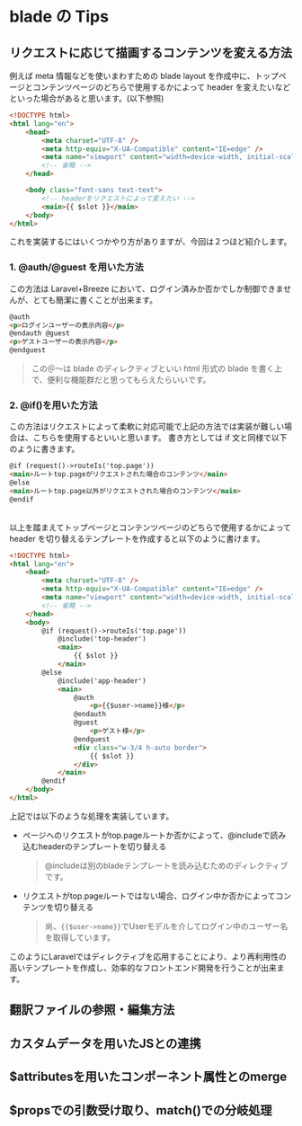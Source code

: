 # blade の Tips

## リクエストに応じて描画するコンテンツを変える方法

例えば meta 情報などを使いまわすための blade layout を作成中に、トップページとコンテンツページのどちらで使用するかによって header を変えたいなどといった場合があると思います。(以下参照)

```html
<!DOCTYPE html>
<html lang="en">
    <head>
        <meta charset="UTF-8" />
        <meta http-equiv="X-UA-Compatible" content="IE=edge" />
        <meta name="viewport" content="width=device-width, initial-scale=1.0" />
        <!-- 省略 -->
    </head>

    <body class="font-sans text-text">
        <!-- headerをリクエストによって変えたい -->
        <main>{{ $slot }}</main>
    </body>
</html>
```

これを実装するにはいくつかやり方がありますが、今回は２つほど紹介します。
<br>

### 1. @auth/@guest を用いた方法

この方法は Laravel+Breeze において、ログイン済みか否かでしか制御できませんが、とても簡潔に書くことが出来ます。

```html
@auth
<p>ログインユーザーの表示内容</p>
@endauth @guest
<p>ゲストユーザーの表示内容</p>
@endguest
```

> この＠～は blade のディレクティブといい html 形式の blade を書く上で、便利な機能群だと思ってもらえたらいいです。

### 2. @if()を用いた方法

この方法はリクエストによって柔軟に対応可能で上記の方法では実装が難しい場合は、こちらを使用するといいと思います。
書き方としては if 文と同様で以下のように書きます。

```html
@if (request()->routeIs('top.page'))
<main>ルートtop.pageがリクエストされた場合のコンテンツ</main>
@else
<main>ルートtop.page以外がリクエストされた場合のコンテンツ</main>
@endif
```

<br>
以上を踏まえてトップページとコンテンツページのどちらで使用するかによって header を切り替えるテンプレートを作成すると以下のように書けます。

```html
<!DOCTYPE html>
<html lang="en">
    <head>
        <meta charset="UTF-8" />
        <meta http-equiv="X-UA-Compatible" content="IE=edge" />
        <meta name="viewport" content="width=device-width, initial-scale=1.0" />
        <!-- 省略 -->
    </head>
    <body>
        @if (request()->routeIs('top.page'))
            @include('top-header')
            <main>
                {{ $slot }}
            </main>
        @else
            @include('app-header')
            <main>
                @auth
                    <p>{{$user->name}}様</p>
                @endauth
                @guest
                    <p>ゲスト様</p>
                @endguest
                <div class="w-3/4 h-auto border">
                    {{ $slot }}
                </div>
            </main>
        @endif
    </body>
</html>
```
上記では以下のような処理を実装しています。
- ページへのリクエストがtop.pageルートか否かによって、@includeで読み込むheaderのテンプレートを切り替える
    > @includeは別のbladeテンプレートを読み込むためのディレクティブです。

- リクエストがtop.pageルートではない場合、ログイン中か否かによってコンテンツを切り替える
    > 尚、`{{$user->name}}`でUserモデルを介してログイン中のユーザー名を取得しています。

このようにLaravelではディレクティブを応用することにより、より再利用性の高いテンプレートを作成し、効率的なフロントエンド開発を行うことが出来ます。

## 翻訳ファイルの参照・編集方法


## カスタムデータを用いたJSとの連携


## $attributesを用いたコンポーネント属性とのmerge


## $propsでの引数受け取り、match()での分岐処理